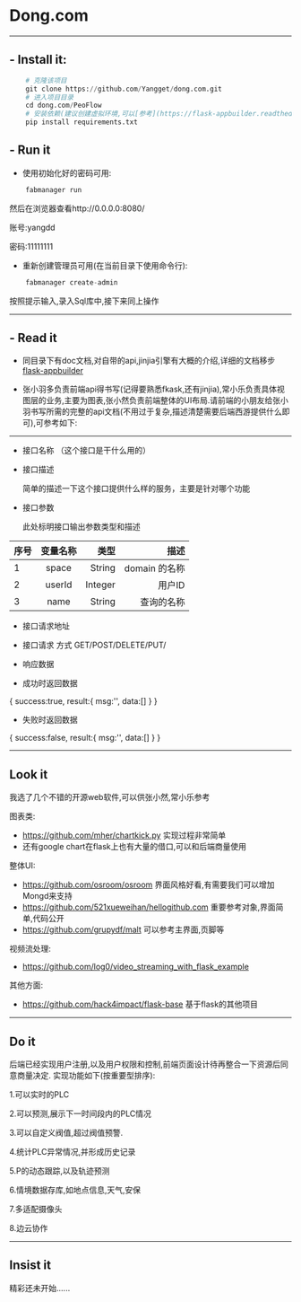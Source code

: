   # Dong.com
  ------------------------------------------------------------------------
  ## - Install it:
  
  ```python
      # 克隆该项目
      git clone https://github.com/Yangget/dong.com.git
      # 进入项目目录
      cd dong.com/PeoFlow
      # 安装依赖(建议创建虚拟环境,可以[参考](https://flask-appbuilder.readthedocs.io/en/latest/installation.html],不创建虚拟环境影响不大)
      pip install requirements.txt
  ```
  
  ## - Run it 
  - 使用初始化好的密码可用:
  ```python
      fabmanager run
  ```
  然后在浏览器查看http://0.0.0.0:8080/
  
  账号:yangdd

  密码:11111111
  
  - 重新创建管理员可用(在当前目录下使用命令行):
  ```python
      fabmanager create-admin      
  ```
  按照提示输入,录入Sql库中,接下来同上操作
  
  __________________________________________________________________________
  
  ## - Read it
  
  - 同目录下有doc文档,对自带的api,jinjia引擎有大概的介绍,详细的文档移步[flask-appbuilder](https://flask-appbuilder.readthedocs.io/en/latest/intro.html)
  
  - 张小羽多负责前端api得书写(记得要熟悉fkask,还有jinjia),常小乐负责具体视图层的业务,主要为图表,张小然负责前端整体的UI布局.请前端的小朋友给张小羽书写所需的完整的api文档(不用过于复杂,描述清楚需要后端西游提供什么即可),可参考如下:
  
-------------------------------------------------------------------
+ 接口名称 （这个接口是干什么用的）

+ 接口描述

  简单的描述一下这个接口提供什么样的服务，主要是针对哪个功能

+ 接口参数

  此处标明接口输出参数类型和描述

 序号         |  变量名称	     | 类型	         | 描述
:----------- | :-----------: | -----------: | -----------:
1	           |   space	     | String	      | domain 的名称
2	           |   userId      | Integer      | 用户ID
3	           |   name	       | String	      | 查询的名称

+ 接口请求地址

+ 接口请求 方式 GET/POST/DELETE/PUT/

+ 响应数据

+ 成功时返回数据

{
     success:true,
     result:{
        msg:'',
        data:[]
     }
}

+ 失败时返回数据

{
    success:false,
    result:{
        msg:'',
        data:[]
    }
}
____________________________________________________________________________
## Look it

我选了几个不错的开源web软件,可以供张小然,常小乐参考

图表类:

- https://github.com/mher/chartkick.py 实现过程非常简单
- 还有google chart在flask上也有大量的借口,可以和后端商量使用

整体UI:

- https://github.com/osroom/osroom 界面风格好看,有需要我们可以增加Mongd来支持
- https://github.com/521xueweihan/hellogithub.com 重要参考对象,界面简单,代码公开
- https://github.com/grupydf/malt 可以参考主界面,页脚等

视频流处理:

- https://github.com/log0/video_streaming_with_flask_example

其他方面:

- https://github.com/hack4impact/flask-base 基于flask的其他项目
____________________________________________________________________________
## Do it

后端已经实现用户注册,以及用户权限和控制,前端页面设计待再整合一下资源后同意商量决定.
实现功能如下(按重要型排序):
 
1.可以实时的PLC

2.可以预测,展示下一时间段内的PLC情况

3.可以自定义阀值,超过阀值预警.

4.统计PLC异常情况,并形成历史记录

5.P的动态跟踪,以及轨迹预测

6.情境数据存库,如地点信息,天气,安保

7.多适配摄像头

8.边云协作

____________________________________________________________________________

## Insist it

精彩还未开始......

